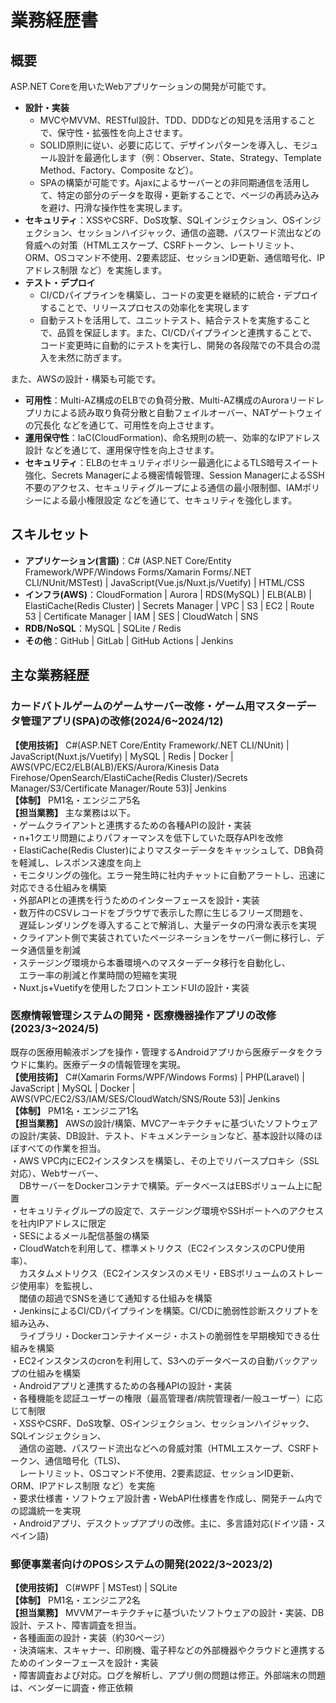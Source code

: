 # 業務経歴書
## 概要
ASP.NET Coreを用いたWebアプリケーションの開発が可能です。
- **設計・実装**
  - MVCやMVVM、RESTful設計、TDD、DDDなどの知見を活用することで、保守性・拡張性を向上させます。
  - SOLID原則に従い、必要に応じて、デザインパターンを導入し、モジュール設計を最適化します（例：Observer、State、Strategy、Template Method、Factory、Composite など）。
  - SPAの構築が可能です。Ajaxによるサーバーとの非同期通信を活用して、特定の部分のデータを取得・更新することで、ページの再読み込みを避け、円滑な操作性を実現します。
- **セキュリティ**：XSSやCSRF、DoS攻撃、SQLインジェクション、OSインジェクション、セッションハイジャック、通信の盗聴、パスワード流出などの脅威への対策（HTMLエスケープ、CSRFトークン、レートリミット、ORM、OSコマンド不使用、2要素認証、セッションID更新、通信暗号化、IPアドレス制限 など）を実施します。
- **テスト・デプロイ**
  - CI/CDパイプラインを構築し、コードの変更を継続的に統合・デプロイすることで、リリースプロセスの効率化を実現します
  - 自動テストを活用して、ユニットテスト、結合テストを実施することで、品質を保証します。また、CI/CDパイプラインと連携することで、コード変更時に自動的にテストを実行し、開発の各段階での不具合の混入を未然に防ぎます。


また、AWSの設計・構築も可能です。
- **可用性**：Multi-AZ構成のELBでの負荷分散、Multi-AZ構成のAuroraリードレプリカによる読み取り負荷分散と自動フェイルオーバー、NATゲートウェイの冗長化 などを通じて、可用性を向上させます。
- **運用保守性**：IaC(CloudFormation)、命名規則の統一、効率的なIPアドレス設計 などを通じて、運用保守性を向上させます。
- **セキュリティ**：ELBのセキュリティポリシー最適化によるTLS暗号スイート強化、Secrets Managerによる機密情報管理、Session ManagerによるSSH不要のアクセス、セキュリティグループによる通信の最小限制御、IAMポリシーによる最小権限設定 などを通じて、セキュリティを強化します。

## スキルセット
- **アプリケーション(言語)**：C# (ASP.NET Core/Entity Framework/WPF/Windows Forms/Xamarin Forms/.NET CLI/NUnit/MSTest) | JavaScript(Vue.js/Nuxt.js/Vuetify) | HTML/CSS
- **インフラ(AWS)**：CloudFormation | Aurora | RDS(MySQL) | ELB(ALB) | ElastiCache(Redis Cluster) | Secrets Manager | VPC | S3 | EC2 | Route 53 | Certificate Manager | IAM | SES | CloudWatch | SNS
- **RDB/NoSQL**：MySQL | SQLite / Redis
- **その他**：GitHub | GitLab | GitHub Actions | Jenkins

## 主な業務経歴
### カードバトルゲームのゲームサーバー改修・ゲーム用マスターデータ管理アプリ(SPA)の改修(2024/6~2024/12)
**【使用技術】** C#(ASP.NET Core/Entity Framework/.NET CLI/NUnit) | JavaScript(Nuxt.js/Vuetify) | MySQL | Redis | Docker | AWS(VPC/EC2/ELB(ALB)/EKS/Aurora/Kinesis Data Firehose/OpenSearch/ElastiCache(Redis Cluster)/Secrets Manager/S3/Certificate Manager/Route 53)| Jenkins  
**【体制】** PM1名・エンジニア5名  
**【担当業務】** 主な業務は以下。   
・ゲームクライアントと連携するための各種APIの設計・実装    
・n+1クエリ問題によりパフォーマンスを低下していた既存APIを改修  
・ElastiCache(Redis Cluster)によりマスターデータをキャッシュして、DB負荷を軽減し、レスポンス速度を向上  
・モニタリングの強化。エラー発生時に社内チャットに自動アラートし、迅速に対応できる仕組みを構築  
・外部APIとの連携を行うためのインターフェースを設計・実装  
・数万件のCSVレコードをブラウザで表示した際に生じるフリーズ問題を、  
　遅延レンダリングを導入することで解消し、大量データの円滑な表示を実現  
・クライアント側で実装されていたページネーションをサーバー側に移行し、データ通信量を削減  
・ステージング環境から本番環境へのマスターデータ移行を自動化し、  
　エラー率の削減と作業時間の短縮を実現  
・Nuxt.js+Vuetifyを使用したフロントエンドUIの設計・実装  


      
### 医療情報管理システムの開発・医療機器操作アプリの改修(2023/3~2024/5)
既存の医療用輸液ポンプを操作・管理するAndroidアプリから医療データをクラウドに集約。医療データの情報管理を実現。    
**【使用技術】** C#(Xamarin Forms/WPF/Windows Forms) | PHP(Laravel) | JavaScript | MySQL | Docker | AWS(VPC/EC2/S3/IAM/SES/CloudWatch/SNS/Route 53)| Jenkins  
**【体制】** PM1名・エンジニア1名  
**【担当業務】** AWSの設計/構築、MVCアーキテクチャに基づいたソフトウェアの設計/実装、DB設計、テスト、ドキュメンテーションなど、基本設計以降のほぼすべての作業を担当。  
・AWS VPC内にEC2インスタンスを構築し、その上でリバースプロキシ（SSL対応）、Webサーバー、  
　DBサーバーをDockerコンテナで構築。データベースはEBSボリューム上に配置    
・セキュリティグループの設定で、ステージング環境やSSHポートへのアクセスを社内IPアドレスに限定    
・SESによるメール配信基盤の構築    
・CloudWatchを利用して、標準メトリクス（EC2インスタンスのCPU使用率）、  
　カスタムメトリクス（EC2インスタンスのメモリ・EBSボリュームのストレージ使用率）を監視し、  
　閾値の超過でSNSを通じて通知する仕組みを構築    
・JenkinsによるCI/CDパイプラインを構築。CI/CDに脆弱性診断スクリプトを組み込み、  
　ライブラリ・Dockerコンテナイメージ・ホストの脆弱性を早期検知できる仕組みを構築    
・EC2インスタンスのcronを利用して、S3へのデータベースの自動バックアップの仕組みを構築    
・Androidアプリと連携するための各種APIの設計・実装    
・各種機能を認証ユーザーの権限（最高管理者/病院管理者/一般ユーザー）に応じて制限    
・XSSやCSRF、DoS攻撃、OSインジェクション、セッションハイジャック、SQLインジェクション、    
　通信の盗聴、パスワード流出などへの脅威対策（HTMLエスケープ、CSRFトークン、通信暗号化（TLS)、    
　レートリミット、OSコマンド不使用、2要素認証、セッションID更新、ORM、IPアドレス制限 など）を実施    
・要求仕様書・ソフトウェア設計書・WebAPI仕様書を作成し、開発チーム内での認識統一を実現    
・Androidアプリ、デスクトップアプリの改修。主に、多言語対応(ドイツ語・スペイン語)

### 郵便事業者向けのPOSシステムの開発(2022/3~2023/2)
**【使用技術】** C(#WPF | MSTest) | SQLite  
**【体制】** PM1名・エンジニア2名  
**【担当業務】** MVVMアーキテクチャに基づいたソフトウェアの設計・実装、DB設計、テスト、障害調査を担当。  
・各種画面の設計・実装（約30ページ）  
・決済端末、スキャナー、印刷機、電子秤などの外部機器やクラウドと連携するためのインターフェースを設計・実装    
・障害調査および対応。ログを解析し、アプリ側の問題は修正。外部端末の問題は、ベンダーに調査・修正依頼
